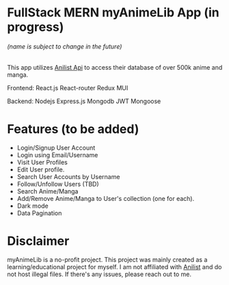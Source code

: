 # FullStack MERN myAnimeLib App (in progress)
###### (name is subject to change in the future)
This app utilizes [Anilist Api](https://github.com/AniList/ApiV2-GraphQL-Docs) to access their database of over 500k anime and manga. 

Frontend:
React.js React-router Redux MUI 

Backend:
Nodejs Express.js  Mongodb  JWT Mongoose

# Features (to be added)
 - Login/Signup User Account
 - Login using Email/Username
 - Visit User Profiles
 - Edit User profile.
 - Search User Accounts by Username
 - Follow/Unfollow Users (TBD)
 - Search Anime/Manga
 - Add/Remove Anime/Manga to User's collection (one for each).
 - Dark mode
 - Data Pagination


# Disclaimer
myAnimeLib is a no-profit project. This project was mainly created as a learning/educational project for myself. I am not affiliated with [Anilist](https://anilist.co/) and do not host illegal files.
If there's any issues, please reach out to me.
